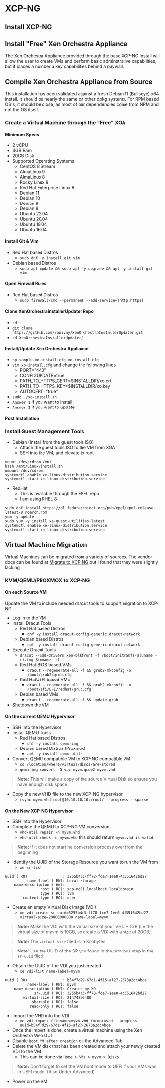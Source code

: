 # XCP-NG

## Install XCP-NG

## Install "Free" Xen Orchestra Appliance
The Xen Orchestra Appliance provided through the base XCP-NG install will allow the user to create VMs and perform basic adminstrative capabilities, but it places a number a key capabilities behind a paywall.

## Compile Xen Orchestra Appliance from Source
This installation has been validated against a fresh Debian 11 (Bullseye) x64 install. It should be nearly the same on other dpkg systems. For RPM based OS's, it should be close, as most of our dependencies come from NPM and not the OS itself.

### Create a Virtual Machine through the "Free" XOA
#### Minimum Specs
- 2 vCPU
- 4GB Ram
- 20GB Disk
- Supported Operating Systems
    - CentOS 8 Stream
    - AlmaLinux 9
    - AlmaLinux 8
    - Rocky Linux 8
    - Red Hat Enterprise Linux 8
    - Debian 11
    - Debian 10
    - Debian 9
    - Debian 8
    - Ubuntu 22.04
    - Ubuntu 20.04
    - Ubuntu 18.04
    - Ubuntu 16.04

#### Install Git & Vim
- Red Hat based Distros
    - `sudo dnf -y install git vim`
- Debian based Distros
    - `sudo apt update && sudo apt -y upgrade && apt -y install git vim`

#### Open Firewall Rules
- Red Hat based Distros
    - `sudo firewall-cmd --permanent --add-service={http,https}`

#### Clone XenOrchestraInstallerUpdater Repo
- `cd ~`
- `git clone https://github.com/ronivay/XenOrchestraInstallerUpdater.git`
- `cd XenOrchestraInstallerUpdater/`

#### Install/Update Xen Orchestra Appliance
- `cp sample.xo-install.cfg xo-install.cfg`
- `vim xo-install.cfg` and change the following lines
    - PORT="443"
    - CONFIGUPDATE=true
    - PATH_TO_HTTPS_CERT=$INSTALLDIR/xo.crt
    - PATH_TO_HTTPS_KEY=$INSTALLDIR/xo.key
    - AUTOCERT="true"
- `sudo ./xo-install.sh`
- `Answer 1` if you want to install
- `Answer 2` if you want to update

#### Post Installation
### Install Guest Management Tools
- Debian (Install from the guest tools ISO)
    -  Attach the guest tools ISO to the VM from XOA
    -  SSH into the VM, and elevate to root
```
mount /dev/cdrom /mnt
bash /mnt/Linux/install.sh
umount /dev/cdrom
systemctl enable xe-linux-distribution.service
systemctl start xe-linux-distribution.service
```
- RedHat
    - This is available through the EPEL repo
    - I am using RHEL 8
```
sudo dnf install https://dl.fedoraproject.org/pub/epel/epel-release-latest-8.noarch.rpm
yum -y update
sudo yum -y install xe-guest-utilities-latest
systemctl enable xe-linux-distribution.service
systemctl start xe-linux-distribution.service
```

## Virtual Machine Migration
Virtual Machines can be migrated from a variety of sources. The vendor docs can be found at [Migrate to XCP-NG](https://xcp-ng.org/docs/migratetoxcpng.html) but I found that they were slightly lacking

### KVM/QEMU/PROXMOX to XCP-NG
#### **On each Source VM**
Update the VM to include needed dracut tools to support migration to XCP-NG
- Log in to the VM
- Install Dracut Tools
    - Red Hat based Distros
        - `dnf -y install dracut-config-generic dracut-network`
    - Debian based Distros
        - `apt -y install dracut-config-generic dracut-network`
- Execute Dracut Tools
    - `dracut --add-drivers xen-blkfront -f /boot/initramfs-$(uname -r).img $(uname -r)`
    - Red Hat BIOS based VMs
        - `dracut --regenerate-all -f && grub2-mkconfig -o /boot/grub2/grub.cfg`
    - Red HatUEFI based VMs
        - `dracut --regenerate-all -f && grub2-mkconfig -o /boot/efi/EFI/redhat/grub.cfg`
    - Debian based VMs
        - `dracut --regenerate-all -f && update-grub`
- Shutdown the VM

#### **On the current QEMU Hypervisor**
- SSH into the Hypervisor
- Install QEMU Tools
    - Red Hat based Distros
        - `dnf -y install qemu-img`
    - Debian based Distros (Proxmox)
        - `apt -y install qemu-utils`
- Convert QEMU compatible VM to XCP-NG compatible VM
    - `cd /location/where/virtual/discs/are/stored`
    - `qemu-img convert -O vpc myvm.qcow2 myvm.vhd`

>**Note:** This will make a copy of the source Virtual Disk so ensure you have enough disk space

- Copy the new VHD file to the new XCP-NG hypervisor
    - `rsync myvm.vhd root@10.10.10.10:/root/ --progress --sparse`

#### **On the New XCP-NG Hypervisor**
- SSH into the Hypervisor
- Complete the QEMU to XCP-NG VM conversion
    - `vhd-util repair -n myvm.vhd`
    - `vhd-util check -n myvm.vhd` this should return `myvm.vhd is valid`
>**Note:** If it does not start he conversion process over from the beginning
- Identify the UUID of the Storage Resource you want to run the VM from
    - `xe sr-list`
```
uuid ( RO)                : 3255b4c3-ff78-fce7-1ee0-4d351642bd27
          name-label ( RW): Local storage
    name-description ( RW): 
                host ( RO): xcp-ng01.localhost.localdomain
                type ( RO): lvm
        content-type ( RO): user

```
- Create an empty Virtual Disk Image (VDI)
    - `xe vdi-create sr-uuid=3255b4c3-ff78-fce7-1ee0-4d351642bd27 virtual-size=20000000000 name-label=myvm`
>**Note:** Make the VDI with the virtual size of your VHD + 1GB (i.e the virtual size of myvm is 19GB, so create a VDI with a size of 20GB).

>**Note:** The `virtual-size` filed is in Kilobytes

>**Note:** Use the UUID of the SR you found in the provious step in the `sr-uuid` filed

- Obtain the UUID of the VDI you just created
    - `xe vdi-list name-label=myvm`
```
uuid ( RO)                : b54f7d29-67d1-4f15-af27-2673a2dc4bce
          name-label ( RW): myvm
    name-description ( RW): Created by XO
             sr-uuid ( RO): 3255b4c3-ff78-fce7-1ee0-4d351642bd27
        virtual-size ( RO): 21474836480
            sharable ( RO): false
           read-only ( RO): false
```
- Import the VHD into the VDI
    - `xe vdi-import filename=myvm.vhd format=vhd --progress uuid=b54f7d29-67d1-4f15-af27-2673a2dc4bce`
- Once the import is done, create a virtual machine using the Xen Orchestra Web GUI
- Disable `Boot VM after creation` on the Advanced Tab
- Delete the VM disk that has been created and attach your newly created VDI to the VM
    - This can be done via `Home > VMs > myvm > Disks`
>**Note:** Don't forget to set the VM boot mode to UEFI if your VMs was in UEFI mode. (Also Under Advanced)
- Power on the VM

